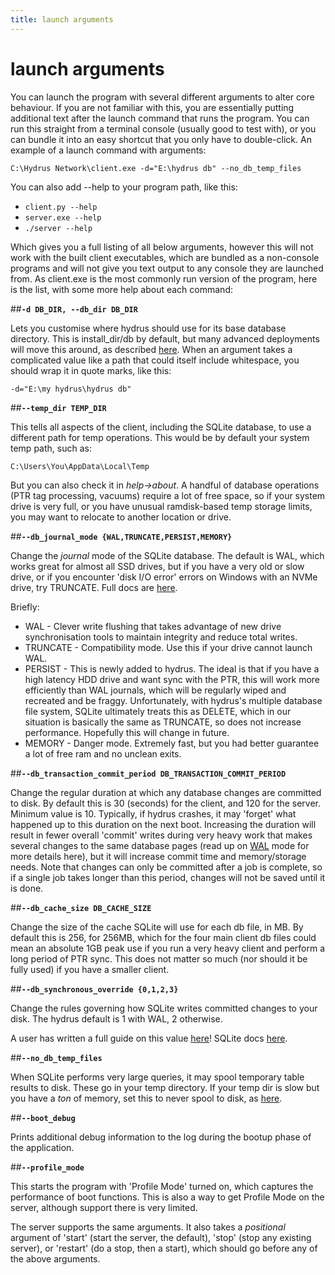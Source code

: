 ```yaml
---
title: launch arguments
---
```


# launch arguments

You can launch the program with several different arguments to alter core behaviour. If you are not familiar with this, you are essentially putting additional text after the launch command that runs the program. You can run this straight from a terminal console (usually good to test with), or you can bundle it into an easy shortcut that you only have to double-click. An example of a launch command with arguments:

```
C:\Hydrus Network\client.exe -d="E:\hydrus db" --no_db_temp_files
```

You can also add --help to your program path, like this:

- `client.py --help`
- `server.exe --help`
- `./server --help`

Which gives you a full listing of all below arguments, however this will not work with the built client executables, which are bundled as a non-console programs and will not give you text output to any console they are launched from. As client.exe is the most commonly run version of the program, here is the list, with some more help about each command:

##**`-d DB_DIR, --db_dir DB_DIR`**

Lets you customise where hydrus should use for its base database directory. This is install_dir/db by default, but many advanced deployments will move this around, as described [here](database_migration.md). When an argument takes a complicated value like a path that could itself include whitespace, you should wrap it in quote marks, like this:

```
-d="E:\my hydrus\hydrus db"
```

##**`--temp_dir TEMP_DIR`**

This tells all aspects of the client, including the SQLite database, to use a different path for temp operations. This would be by default your system temp path, such as:

```
C:\Users\You\AppData\Local\Temp
```

But you can also check it in _help->about_. A handful of database operations (PTR tag processing, vacuums) require a lot of free space, so if your system drive is very full, or you have unusual ramdisk-based temp storage limits, you may want to relocate to another location or drive.
    
##**`--db_journal_mode {WAL,TRUNCATE,PERSIST,MEMORY}`**

Change the _journal_ mode of the SQLite database. The default is WAL, which works great for almost all SSD drives, but if you have a very old or slow drive, or if you encounter 'disk I/O error' errors on Windows with an NVMe drive, try TRUNCATE. Full docs are [here](https://sqlite.org/pragma.html#pragma_journal_mode).

Briefly:

*   WAL - Clever write flushing that takes advantage of new drive synchronisation tools to maintain integrity and reduce total writes.
*   TRUNCATE - Compatibility mode. Use this if your drive cannot launch WAL.
*   PERSIST - This is newly added to hydrus. The ideal is that if you have a high latency HDD drive and want sync with the PTR, this will work more efficiently than WAL journals, which will be regularly wiped and recreated and be fraggy. Unfortunately, with hydrus's multiple database file system, SQLite ultimately treats this as DELETE, which in our situation is basically the same as TRUNCATE, so does not increase performance. Hopefully this will change in future.
*   MEMORY - Danger mode. Extremely fast, but you had better guarantee a lot of free ram and no unclean exits.

##**`--db_transaction_commit_period DB_TRANSACTION_COMMIT_PERIOD`**
    
Change the regular duration at which any database changes are committed to disk. By default this is 30 (seconds) for the client, and 120 for the server. Minimum value is 10. Typically, if hydrus crashes, it may 'forget' what happened up to this duration on the next boot. Increasing the duration will result in fewer overall 'commit' writes during very heavy work that makes several changes to the same database pages (read up on [WAL](https://sqlite.org/wal.html) mode for more details here), but it will increase commit time and memory/storage needs. Note that changes can only be committed after a job is complete, so if a single job takes longer than this period, changes will not be saved until it is done.

##**`--db_cache_size DB_CACHE_SIZE`**

Change the size of the cache SQLite will use for each db file, in MB. By default this is 256, for 256MB, which for the four main client db files could mean an absolute 1GB peak use if you run a very heavy client and perform a long period of PTR sync. This does not matter so much (nor should it be fully used) if you have a smaller client.

##**`--db_synchronous_override {0,1,2,3}`**

Change the rules governing how SQLite writes committed changes to your disk. The hydrus default is 1 with WAL, 2 otherwise.

A user has written a full guide on this value [here](Understanding_Database_Synchronization.md)! SQLite docs [here](https://sqlite.org/pragma.html#pragma_synchronous).

##**`--no_db_temp_files`**

When SQLite performs very large queries, it may spool temporary table results to disk. These go in your temp directory. If your temp dir is slow but you have a _ton_ of memory, set this to never spool to disk, as [here](https://sqlite.org/pragma.html#pragma_temp_store).

##**`--boot_debug`**

Prints additional debug information to the log during the bootup phase of the application.

##**`--profile_mode`**

This starts the program with 'Profile Mode' turned on, which captures the performance of boot functions. This is also a way to get Profile Mode on the server, although support there is very limited.


The server supports the same arguments. It also takes a _positional_ argument of 'start' (start the server, the default), 'stop' (stop any existing server), or 'restart' (do a stop, then a start), which should go before any of the above arguments.
